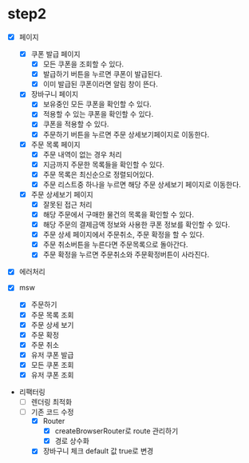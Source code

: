 # step2

- [x] 페이지
  - [x] 쿠폰 발급 페이지
    - [x] 모든 쿠폰을 조회할 수 있다.
    - [x] 발급하기 버튼을 누르면 쿠폰이 발급된다.
    - [x] 이미 발급된 쿠폰이라면 알림 창이 뜬다.
  - [x] 장바구니 페이지
    - [x] 보유중인 모든 쿠폰을 확인할 수 있다.
    - [x] 적용할 수 있는 쿠폰을 확인할 수 있다.
    - [x] 쿠폰을 적용할 수 있다.
    - [x] 주문하기 버튼을 누르면 주문 상세보기페이지로 이동한다.
  - [x] 주문 목록 페이지
    - [x] 주문 내역이 없는 경우 처리
    - [x] 지금까지 주문한 목록들을 확인할 수 있다.
    - [x] 주문 목록은 최신순으로 정렬되어있다.
    - [x] 주문 리스트중 하나을 누르면 해당 주문 상세보기 페이지로 이동한다.
  - [x] 주문 상세보기 페이지
    - [x] 잘못된 접근 처리
    - [x] 해당 주문에서 구매한 물건의 목록을 확인할 수 있다.
    - [x] 해당 주문의 결제금액 정보와 사용한 쿠폰 정보를 확인할 수 있다.
    - [x] 주문 상세 페이지에서 주문취소, 주문 확정을 할 수 있다.
    - [x] 주문 취소버튼을 누른다면 주문목록으로 돌아간다.
    - [x] 주문 확정을 누르면 주문취소와 주문확정버튼이 사라진다.
- [x] 에러처리
- [x] msw

  - [x] 주문하기
  - [x] 주문 목록 조회
  - [x] 주문 상세 보기
  - [x] 주문 확정
  - [x] 주문 취소
  - [x] 유저 쿠폰 발급
  - [x] 모든 쿠폰 조회
  - [x] 유저 쿠폰 조회

- 리팩터링
  - [ ] 렌더링 최적화
  - [ ] 기존 코드 수정
    - [x] Router
      - [x] createBrowserRouter로 route 관리하기
      - [x] 경로 상수화
    - [x] 장바구니 체크 default 값 true로 변경
